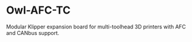 # Owl-AFC-TC
Modular Klipper expansion board for multi-toolhead 3D printers with AFC and CANbus support.
